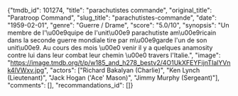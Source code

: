 {"tmdb_id": 101274, "title": "parachutistes commande", "original_title": "Paratroop Command", "slug_title": "parachutistes-commande", "date": "1959-02-01", "genre": "Guerre / Drame", "score": "5.0/10", "synopsis": "Un membre de l'\u00e9quipe de l'unit\u00e9 parachutiste am\u00e9ricain dans la seconde guerre mondiale tire par m\u00e9garde l'un de son unit\u00e9. Au cours des mois \u00e0 venir il y a quelques anamosity contre lui dans leur combat leur chemin \u00e0 travers l'Italie.", "image": "https://image.tmdb.org/t/p/w185_and_h278_bestv2/4O1UkXFEYFijnTIalYVnk4lVWxv.jpg", "actors": ["Richard Bakalyan (Charlie)", "Ken Lynch (Lieutenant)", "Jack Hogan ('Ace' Mason)", "Jimmy Murphy (Sergeant)"], "comments": [], "recommandations_id": []}